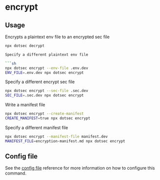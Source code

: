 # encrypt

## Usage

Encrypts a plaintext env file to an encrypted sec file

```sh
npx dotsec decrypt

Specify a different plaintext env file

```sh
npx dotsec encrypt --env-file .env.dev
ENV_FILE=.env.dev npx dotsec encrypt
```

Specify a different encrypt sec file

```sh
npx dotsec encrypt --sec-file .sec.dev
SEC_FILE=.sec.dev npx dotsec encrypt
```

Write a manifest file

```sh
npx dotsec encrypt --create-manifest
CREATE_MANIFEST=true npx dotsec encrypt
```

Specify a different manifest file

```sh
npx dotsec encrypt --manifest-file manifest.dev
MANIFEST_FILE=encryption-manifest.md npx dotsec encrypt
```

## Config file

See the [config file](../reference/config.md) reference for more information on how to configure this command.
